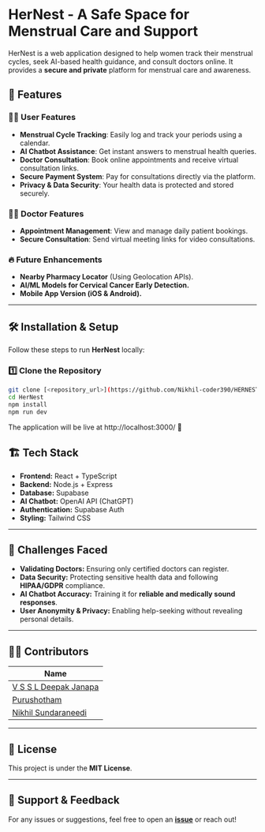 # HerNest - A Safe Space for Menstrual Care and Support  

HerNest is a web application designed to help women track their menstrual cycles, seek AI-based health guidance, and consult doctors online. It provides a **secure and private** platform for menstrual care and awareness.  

## 🚀 Features  

### 👩‍💻 User Features  
- **Menstrual Cycle Tracking**: Easily log and track your periods using a calendar.  
- **AI Chatbot Assistance**: Get instant answers to menstrual health queries.  
- **Doctor Consultation**: Book online appointments and receive virtual consultation links.  
- **Secure Payment System**: Pay for consultations directly via the platform.  
- **Privacy & Data Security**: Your health data is protected and stored securely.  

### 👨‍⚕️ Doctor Features  
- **Appointment Management**: View and manage daily patient bookings.  
- **Secure Consultation**: Send virtual meeting links for video consultations.  

### 🔥 Future Enhancements  
- **Nearby Pharmacy Locator** (Using Geolocation APIs).  
- **AI/ML Models for Cervical Cancer Early Detection.**  
- **Mobile App Version (iOS & Android).**  

---

## 🛠️ Installation & Setup  

Follow these steps to run **HerNest** locally:  

### 1️⃣ Clone the Repository  
```sh
git clone [<repository_url>](https://github.com/Nikhil-coder390/HERNEST.git)
cd HerNest
npm install
npm run dev
```
The application will be live at http://localhost:3000/ 🚀

## 🏗️ Tech Stack  

- **Frontend:** React + TypeScript  
- **Backend:** Node.js + Express  
- **Database:** Supabase  
- **AI Chatbot:** OpenAI API (ChatGPT)  
- **Authentication:** Supabase Auth  
- **Styling:** Tailwind CSS  

---

## 🛑 Challenges Faced  

- **Validating Doctors:** Ensuring only certified doctors can register.  
- **Data Security:** Protecting sensitive health data and following **HIPAA/GDPR** compliance.  
- **AI Chatbot Accuracy:** Training it for **reliable and medically sound responses**.  
- **User Anonymity & Privacy:** Enabling help-seeking without revealing personal details.  

---

## 👨‍💻 Contributors  

| Name |
|------|
| [V S S L Deepak Janapa](https://github.com/your-github-profile) |
| [Purushotham](https://github.com/contributor2) |
| [Nikhil Sundaraneedi](https://github.com/contributor3) |


---

## 📜 License  

This project is under the **MIT License**.  

---

## 🤝 Support & Feedback  

For any issues or suggestions, feel free to open an **[issue](https://github.com/your-repo/issues)** or reach out!  
